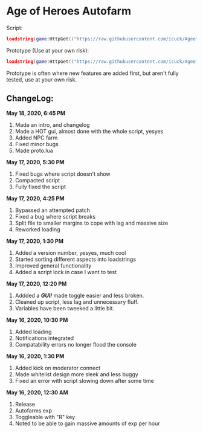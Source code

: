# Age of Heroes Autofarm
Script:
```lua
loadstring(game:HttpGet(("https://raw.githubusercontent.com/icuck/AgeofHeroesAutofarm/master/main.lua"), true))()
```

Prototype (Use at your own risk):
```lua
loadstring(game:HttpGet(("https://raw.githubusercontent.com/icuck/AgeofHeroesAutofarm/master/proto.lua"), true))()
```
Prototype is often where new features are added first, but aren't fully tested, use at your own risk.

## ChangeLog:
**May 18, 2020, 6:45 PM**
1. Made an intro, and changelog
2. Made a HOT gui, almost done with the whole script, yesyes
3. Added NPC farm
4. Fixed minor bugs
5. Made proto.lua

**May 17, 2020, 5:30 PM**
1. Fixed bugs where script doesn't show
2. Compacted script
3. Fully fixed the script

**May 17, 2020, 4:25 PM**
1. Bypassed an attempted patch
2. Fixed a bug where script breaks
3. Split file to smaller margins to cope with lag and massive size
4. Reworked loading

**May 17, 2020, 1:30 PM**
1. Added a version number, yesyes, much cool
2. Started sorting different aspects into loadstrings
3. Improved general functionality
4. Added a script lock in case I want to test

**May 17, 2020, 12:20 PM**
1. Addded a ***GUI!*** made toggle easier and less broken.
2. Cleaned up script, less lag and unnecessary fluff.
3. Variables have been tweeked a little bit.

**May 16, 2020, 10:30 PM**
1. Added loading
2. Notifications integrated
3. Compatability errors no longer flood the console

**May 16, 2020, 1:30 PM**
1. Added kick on moderator connect
2. Made whitelist design more sleek and less buggy
3. Fixed an error with script slowing down after some time

**May 16, 2020, 12:30 AM**
1. Release
2. Autofarms exp
3. Toggleable with "R" key
4. Noted to be able to gain massive amounts of exp per hour
